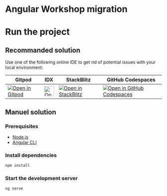 # Angular Workshop migration

# Run the project

## Recommanded solution

Use one of the following online IDE to get rid of potential issues with your local environment:

<table>
  <thead>
    <tr>
      <th>Gitpod</th>
      <th>IDX</th>
      <th>StackBlitz</th>
      <th>GitHub Codespaces</th>
    </tr>
  </thead>
  <tbody>
    <tr>
      <td>
<a href="https://gitpod.io/#https://github.com/angular-devs-france/workshop-migration">
  <img
    alt="Open in Gitpod"
    src="https://gitpod.io/button/open-in-gitpod.svg"
  />
</a>
</td>
      <td><a href="https://idx.google.com/import?url=https%3A%2F%2Fgithub.com%2Fangular-devs-france%2Fworkshop-migration">
  <picture>
    <source
      media="(prefers-color-scheme: dark)"
      srcset="https://cdn.idx.dev/btn/open_dark_32.svg">
    <source
      media="(prefers-color-scheme: light)"
      srcset="https://cdn.idx.dev/btn/open_light_32.svg">
    <img
      height="32"
      alt="Open in IDX"
      src="https://cdn.idx.dev/btn/open_purple_32.svg">
  </picture>
</a></td>
      <td><a href="https://stackblitz.com/github/angular-devs-france/workshop-migration">
  <img
    alt="Open in StackBlitz"
    src="https://developer.stackblitz.com/img/open_in_stackblitz.svg"
  />
</a></td>
      <td><a href='https://codespaces.new/angular-devs-france/workshop-migration'><img src='https://github.com/codespaces/badge.svg' alt='Open in GitHub Codespaces' style='max-width: 100%;'></a>
</td>
    </tr>
  </tbody>
</table>


## Manuel solution

### Prerequisites

- [Node.js](https://nodejs.org/en/download/)
- [Angular CLI](https://angular.io/cli)

### Install dependencies

```bash
npm install
```

### Start the development server

```bash
ng serve
```
